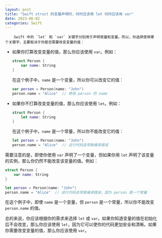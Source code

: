 ```yaml
---
layout: post
title: "Swift struct 的变量声明时，何时应该用 let 何时应该用 var"
date: 2023-06-02
categories: Swift
---
```

        Swift 中的 `let` 和 `var` 关键字分别用于声明常量和变量。所以，你选择使用哪个关键字，主要取决于你是否需要改变变量的值：

- 如果你打算改变变量的值，那么你应该使用 `var`。例如：

  ```swift
  struct Person {
      var name: String
  }
  ```

  在这个例子中，`name` 是一个变量，所以你可以改变它的值：

  ```swift
  var person = Person(name: "John")
  person.name = "Alice"  // 修改 person 的 name
  ```

- 如果你不打算改变变量的值，那么你应该使用 `let`。例如：

  ```swift
  struct Person {
      let name: String
  }
  ```

  在这个例子中，`name` 是一个常量，所以你不能改变它的值：

  ```swift
  let person = Person(name: "John")
  person.name = "Alice"  // 这行代码会导致编译错误
  ```

需要注意的是，即使你使用 `var` 声明了一个变量，但如果你用 `let` 声明了该变量的实例，那么你仍然不能改变该变量的值。例如：

```swift
struct Person {
    var name: String
}

let person = Person(name: "John")
person.name = "Alice"  // 这行代码会导致编译错误，因为 person 是一个常量
```

在这个例子中，即使 `name` 是一个变量，但 `person` 是一个常量，所以你不能改变 `person.name` 的值。

总的来说，你应该根据你的需求来选择 `let` 或 `var`。如果你知道变量的值在初始化后不会改变，那么你应该使用 `let`，因为它可以使你的代码更加安全和清晰。如果你需要改变变量的值，那么你应该使用 `var`。